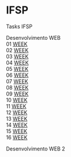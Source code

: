 # IFSP
Tasks IFSP

Desenvolvimento WEB <br>
01 [WEEK](https://github.com/conradobr1/IFSP/tree/main/Desenvolvimento%20WEB/1Semana) <BR>
02 [WEEK](https://github.com/conradobr1/IFSP/tree/main/Desenvolvimento%20WEB/2Semana/HTML_-Aula_01_C-main)<br>
03 [WEEK](https://github.com/conradobr1/IFSP/tree/main/Desenvolvimento%20WEB/3week/code)<br>
04 [WEEK](https://github.com/conradobr1/IFSP/tree/main/Desenvolvimento%20WEB/4Week/html_2024_aula04-main)<br>
05 [WEEK](https://github.com/conradobr1/IFSP/tree/main/Desenvolvimento%20WEB/5Week)<br>
06 [WEEK](https://github.com/conradobr1/IFSP/tree/main/Desenvolvimento%20WEB/6Week/html_css_2024_aula1-main)<br>
07 [WEEK](https://github.com/conradobr1/IFSP/tree/main/Desenvolvimento%20WEB/7Week/html_2024_css_aula_2-main)<br>
08 [WEEK](https://github.com/conradobr1/IFSP/tree/main/Desenvolvimento%20WEB/8Week)<br>
09 [WEEK](https://github.com/conradobr1/IFSP/tree/main/Desenvolvimento%20WEB/9Week)<br>
10 [WEEK](https://github.com/conradobr1/IFSP/tree/main/Desenvolvimento%20WEB/10week)<br>
11 [WEEK](https://github.com/conradobr1/IFSP/tree/main/Desenvolvimento%20WEB/11Week)<br>
12 [WEEK](https://github.com/conradobr1/IFSP/tree/main/Desenvolvimento%20WEB/12Week)<br>
13 [WEEK](https://github.com/conradobr1/IFSP/tree/main/Desenvolvimento%20WEB/13Week)<br>
14 [WEEK](https://github.com/conradobr1/IFSP/tree/main/Desenvolvimento%20WEB/14Week)<br>
15 [WEEK](https://github.com/conradobr1/IFSP/tree/main/Desenvolvimento%20WEB/15Week)<br>
16 [WEEK](https://github.com/conradobr1/IFSP/tree/main/Desenvolvimento%20WEB/16Week)<br>


Desenvolvimento WEB 2 <br>



